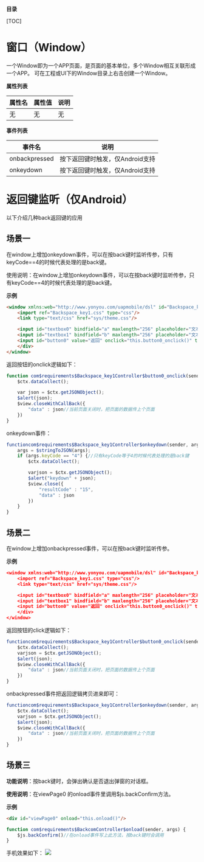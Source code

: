 **目录**

[TOC]

# 窗口（Window）

一个Window即为一个APP页面，是页面的基本单位，多个Window相互关联形成一个APP。
可在工程或UI下的Window目录上右击创建一个Window。

**属性列表**

| 属性名 | 属性值 | 说明 |
| ------------ | ------------ | ------------ |
| 无 | 无 | 无 |

**事件列表**

| 事件名 | 说明 |
| ------------ | ------------ |
| onbackpressed | 按下返回键时触发，仅Android支持 |
| onkeydown | 按下返回键时触发，仅Android支持 |

# 返回键监听（仅Android）

以下介绍几种back返回键的应用

## 场景一
在window上增加onkeydown事件，可以在按back键时监听传参，只有keyCode==4的时候代表处理的是back键。

使用说明：在window上增加onkeydown事件，可以在按back键时监听传参，只有keyCode==4的时候代表处理的是back键。

**示例**
```html
<window xmlns:web="http://www.yonyou.com/uapmobile/dsl" id="Backspace_key1"  controller="Backspace_key1Controller" namespace="com.requirements">
	<import ref="Backspace_key1.css" type="css"/>
	<link type="text/css" href="sys/theme.css"/>

	<input id="textbox0" bindfield="a" maxlength="256" placeholder="文本输入框" type="text"/>
	<input id="textbox1" bindfield="b" maxlength="256" placeholder="文本输入框" type="text"/>
	<input id="button0" value="返回" onclick="this.button0_onclick()" type="button"/>
	</div>
</window>
```

返回按钮的onclick逻辑如下：
```javascript
function com$requirements$Backspace_key1Controller$button0_onclick(sender, args){
	$ctx.dataCollect();

	var json = $ctx.getJSONObject();
	$alert(json);
	$view.closeWithCallBack({
		"data" : json//当前页面关闭时，把页面的数据传上个页面
	})
}
```

onkeydown事件：
```javascript
functioncom$requirements$Backspace_key1Controller$onkeydown(sender, args) {
	args = $stringToJSON(args);
	if (args.keyCode == "4") {//只有keyCode等于4的时候代表处理的是back键
		$ctx.dataCollect();

		varjson = $ctx.getJSONObject();
		$alert("keydown" + json);
		$view.close({
			"resultCode" : "15",
			"data" : json
		})
	}
}
```

## 场景二
在window上增加onbackpressed事件，可以在按back键时监听传参。

**示例**
```json
<window xmlns:web="http://www.yonyou.com/uapmobile/dsl" id="Backspace_key1"  controller="Backspace_key1Controller" namespace="com.requirements">
	<import ref="Backspace_key1.css" type="css"/>
	<link type="text/css" href="sys/theme.css"/>

	<input id="textbox0" bindfield="a" maxlength="256" placeholder="文本输入框" type="text"/>
	<input id="textbox1" bindfield="b" maxlength="256" placeholder="文本输入框" type="text"/>
	<input id="button0" value="返回" onclick="this.button0_onclick()" type="button"/>
	</div>
</window>
```

返回按钮的click逻辑如下：
```javascript
functioncom$requirements$Backspace_key1Controller$button0_onclick(sender, args) {
	$ctx.dataCollect();
	varjson = $ctx.getJSONObject();
	$alert(json);
	$view.closeWithCallBack({
		"data" : json//当前页面关闭时，把页面的数据传上个页面
	})
}
```

onbackpressed事件把返回逻辑拷贝进来即可：
```javascript
functioncom$requirements$Backspace_key1Controller$onkeydown(sender, args) {
	$ctx.dataCollect();
	varjson = $ctx.getJSONObject();
	$alert(json);
	$view.closeWithCallBack({
		"data" : json//当前页面关闭时，把页面的数据传上个页面
	})
}
```

## 场景三

**功能说明**：按back键时，会弹出确认是否退出弹窗的对话框。

**使用说明**：在viewPage0 的onload事件里调用$js.backConfirm方法。

**示例**

```html
<div id="viewPage0" onload="this.onload()"/>
```
```javascript
function com$requirements$BackcomController$onload(sender, args) {
	$js.backConfirm()//在onload事件写上此方法，按back键时会调用
}
```

手机效果如下：
![](http://mobile.yyuap.com/UAPMobile/UEditor/jsp/upload/image/20150611/1434023257295017126.png)

